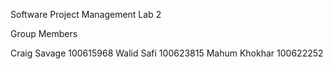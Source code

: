 Software Project Management Lab 2 

Group Members

Craig Savage 100615968
Walid Safi	100623815
Mahum Khokhar 100622252
